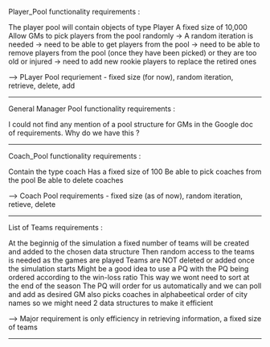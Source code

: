Player_Pool functionality requirements : 

The player pool will contain objects of type Player
A fixed size of 10,000
Allow GMs to pick players from the pool randomly
-> A random iteration is needed
-> need to be able to get players from the pool
-> need to be able to remove players from the pool (once they have been picked) or they are too old or injured
-> need to add new rookie players to replace the retired ones

--> PLayer Pool requriement - fixed size (for now), random iteration, retrieve, delete, add

-----------------------------------------------------------------------------------------------------------------------------------------

General Manager Pool functionality requirements : 

I could not find any mention of a pool structure for GMs in the Google doc of requirements.
Why do we have this ?

-----------------------------------------------------------------------------------------------------------------------------------------

Coach_Pool functionality requirements : 

Contain the type coach
Has a fixed size of 100
Be able to pick coaches from the pool
Be able to delete coaches

--> Coach Pool requirements - fixed size (as of now), random iteration, retieve, delete

-----------------------------------------------------------------------------------------------------------------------------------------

List of Teams requirements : 

At the beginnig of the simulation a fixed number of teams will be created and added to the chosen data structure
Then random access to the teams is needed as the games are played
Teams are NOT deleted or added once the simulation starts
Might be a good idea to use a PQ with the PQ being ordered according to the win-loss ratio
This way we wont need to sort at the end of the season
The PQ will order for us automatically and we can poll and add as desired
GM also picks coaches in alphabeetical order of city names so we might need 2 data structures to make it efficient

--> Major requirement is only efficiency in retrieving information, a fixed size of teams

-----------------------------------------------------------------------------------------------------------------------------------------
